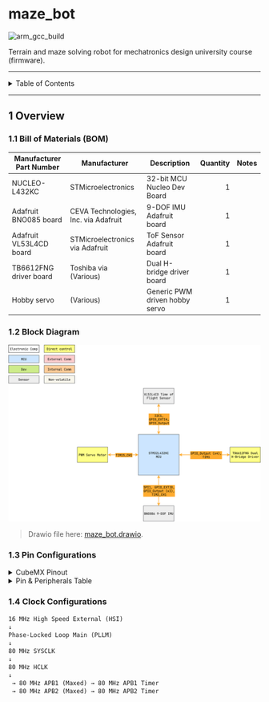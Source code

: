# maze_bot

![arm_gcc_build](https://github.com/scalpelspace/maze_bot/actions/workflows/arm_gcc_build.yaml/badge.svg)

Terrain and maze solving robot for mechatronics design university course (firmware).

---

<details markdown="1">
  <summary>Table of Contents</summary>

<!-- TOC -->
* [maze_bot](#maze_bot)
  * [1 Overview](#1-overview)
    * [1.1 Bill of Materials (BOM)](#11-bill-of-materials-bom)
    * [1.2 Block Diagram](#12-block-diagram)
    * [1.3 Pin Configurations](#13-pin-configurations)
    * [1.4 Clock Configurations](#14-clock-configurations)
<!-- TOC -->

</details>

---

## 1 Overview

### 1.1 Bill of Materials (BOM)

| Manufacturer Part Number | Manufacturer                         | Description                    | Quantity | Notes |
|--------------------------|--------------------------------------|--------------------------------|---------:|-------|
| NUCLEO-L432KC            | STMicroelectronics                   | 32-bit MCU Nucleo Dev Board    |        1 |       |
| Adafruit BNO085 board    | CEVA Technologies, Inc. via Adafruit | 9-DOF IMU Adafruit board       |        1 |       |
| Adafruit VL53L4CD board  | STMicroelectronics via Adafruit      | ToF Sensor Adafruit board      |        1 |       |
| TB6612FNG driver board   | Toshiba via (Various)                | Dual H-bridge driver board     |        1 |       |
| Hobby servo              | (Various)                            | Generic PWM driven hobby servo |        1 |       |

### 1.2 Block Diagram

![maze_bot.drawio.png](docs/maze_bot.drawio.png)

> Drawio file here: [maze_bot.drawio](docs/maze_bot.drawio).

### 1.3 Pin Configurations

<details markdown="1">
  <summary>CubeMX Pinout</summary>

![CubeMX Pinout.png](docs/CubeMX%20Pinout.png)

</details>

<details markdown="1">
  <summary>Pin & Peripherals Table</summary>

| STM32L432KC | Peripheral              | Config                         | Connection                       | Notes                     |
|-------------|-------------------------|--------------------------------|----------------------------------|---------------------------|
| PB3         | `SYS_JTDO-SWO`          |                                | Onboard ST-Link                  |                           |
| PA14        | `SYS_JTCK-SWCLK`        |                                | Onboard ST-Link                  |                           |
| PA13        | `SYS_JTMS-SWDIO`        |                                | Onboard ST-Link                  |                           |
|             | `TIM2_CH1`              | PWM no output                  |                                  | BNO085 SH2 driver timer.  |
| PA5         | `SPI1_SCK`              |                                | BNO085 Pin 19: `H_SCL/SCK/RX`    |                           |
| PA4         | `GPIO_Output` (SPI1 CS) | Set high                       | BNO085 Pin 18: `H_CSN`           |                           |
| PA6         | `SPI1_MISO`             |                                | BNO085 Pin 20: `H_SDA/H_MISO/TX` |                           |
| PA7         | `SPI1_MOSI`             |                                | BNO085 Pin 17: `SA0/H_MOSI`      |                           |
| PB0         | `GPIO_EXTI0`            | Pull-up, falling edge          | BNO085 Pin 14: `H_INTN`          |                           |
| PB1         | `GPIO_Output`           | Set high                       | BNO085 Pin 6: `PS0/Wake`         | Pull low to trigger wake. |
|             |                         | Hardware pull-up               | BNO085 Pin 5: `PS1`              |                           |
| PA1         | `GPIO_Output`           | Set high                       | BNO085 Pin 11: `NRST`            | Pull low to reset.        |
| PB4         | `GPIO_EXTI4`            | Hardware pull-up, falling edge | VL53L4CD Pin 5: `XSHUT`          |                           |
| PB5         | `GPIO_Output`           | Hardware pull-up               | VL53L4CD Pin 7: `GPIO1`          |                           |
| PB6         | `I2C1_SCL`              |                                | VL53L4CD Pin 10: `SCL`           |                           |
| PB7         | `I2C1_SDA`              |                                | VL53L4CD Pin 9: `SDA`            |                           |
| PA8         | `TIM1_CH1`              | PWM output                     | TB6612FNG Board Pin x: `PWMA`    |                           |
| PA9         | `TIM1_CH2`              | PWM output                     | TB6612FNG Board Pin x: `PWMB`    |                           |
| PA11        | `GPIO_Output`           |                                | TB6612FNG Board Pin x: `DIR_A1`  |                           |
| PA12        | `GPIO_Output`           |                                | TB6612FNG Board Pin x: `DIR_A2`  |                           |
| PA0         | `GPIO_Output`           |                                | TB6612FNG Board Pin x: `DIR_B1`  |                           |
| PB10        | `GPIO_Output`           |                                | TB6612FNG Board Pin x: `DIR_B2`  |                           |
| PA2         | `TIM15_CH1`             | PWM output                     | Hobby Servo Pin x: `PWM`         |                           |

</details>

### 1.4 Clock Configurations

```
16 MHz High Speed External (HSI)
↓
Phase-Locked Loop Main (PLLM)
↓
80 MHz SYSCLK
↓
80 MHz HCLK
↓
 → 80 MHz APB1 (Maxed) → 80 MHz APB1 Timer
 → 80 MHz APB2 (Maxed) → 80 MHz APB2 Timer
```
